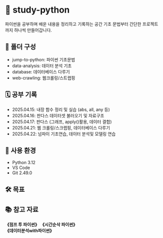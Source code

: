 # 📘 study-python

파이썬을 공부하며 배운 내용을 정리하고 기록하는 공간
기초 문법부터 간단한 프로젝트까지 하나씩 만들어갑니다.

## 📂 폴더 구성

- jump-to-python: 파이썬 기초문법
- data-analysis: 데이터 분석 기초
- database: 데이터베이스 다루기
- web-crawling: 웹크롤링/스트랩핑
  
## 🗓️ 공부 기록

- 2025.04.15: 내장 함수 정리 및 실습 (abs, all, any 등)
- 2025.04.16: 판다스 데이터셋 불러오기 및 자료구조
- 2025.04.17: 판다스 (그래프, apply()활용, 데이터 결합)
- 2025.04.21: 웹 크롤링/스크랩핑, 데이터베이스 다루기
- 2025.04.22: 넘파이 기초연습, 데이터 분석및 모델링 연습
  
## 🧰 사용 환경

- Python 3.12
- VS Code
- Git 2.49.0
  
## 🛠️ 목표

## 📚 참고 자료

  **《점프 투 파이썬》**
  **《시간순삭 파이썬》**  
  **《데이터분석with파이썬》** 

